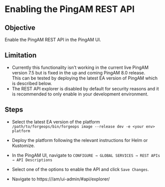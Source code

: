 # Enabling the PingAM REST API

## Objective
Enable the PingAM REST API in the PingAM UI.

## Limitation
* Currently this functionality isn't working in the current live PingAM version 7.5 but is fixed in the up and coming PingAM 8.0 release.  
  This can be tested by deploying the latest EA version of PingAM which is described below.
* The REST API explorer is disabled by default for security reasons and it is recommended to only enable in your development environment.

## Steps
* Select the latest EA version of the platform
`/path/to/forgeops/bin/forgeops image --release dev -e <your env> platform`

* Deploy the platform following the relevant instructions for Helm or Kustomize.

* In the PingAM UI, navigate to `CONFIGURE → GLOBAL SERVICES → REST APIs → API Descriptions`

* Select one of the options to enable the API and click `Save Changes`.

* Navigate to https://<your fqdn>/am/ui-admin/#api/explorer/

